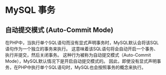 MySQL 事务
=====================

## 自动提交模式 (Auto-Commit Mode)

在PHP中，当执行单个SQL语句而没有显式声明事务时，MySQL默认会将该SQL语句作为一个独立的事务来执行。
这意味着该SQL语句将会自动开启一个事务、执行并提交，然后关闭事务。
这种行为被称为自动提交模式（Auto-Commit Mode），MySQL默认情况下是开启自动提交模式的。
因此，即使没有显式声明事务，在PHP中执行单个SQL语句时，MySQL也会按照事务的概念来执行。